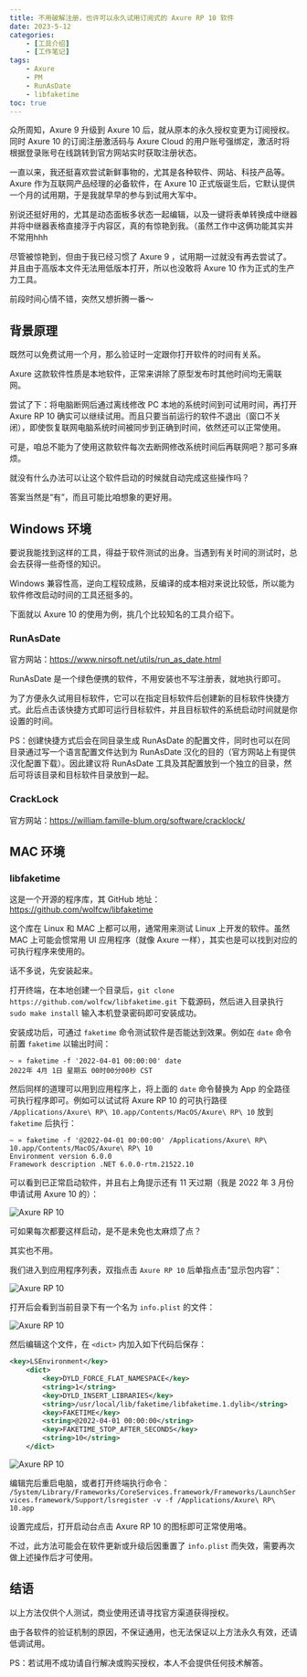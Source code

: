 ```yaml
---
title: 不用破解注册，也许可以永久试用订阅式的 Axure RP 10 软件
date: 2023-5-12
categories:
    - [工具介绍]
    - [工作笔记]
tags:
    - Axure
    - PM
    - RunAsDate
    - libfaketime
toc: true
---
```


众所周知，Axure 9 升级到 Axure 10 后，就从原本的永久授权变更为订阅授权。同时 Axure 10 的订阅注册激活码与 Axure Cloud 的用户账号强绑定，激活时将根据登录账号在线跳转到官方网站实时获取注册状态。

一直以来，我还挺喜欢尝试新鲜事物的，尤其是各种软件、网站、科技产品等。Axure 作为互联网产品经理的必备软件，在 Axure 10 正式版诞生后，它默认提供一个月的试用期，于是我就早早的参与到试用大军中。

别说还挺好用的，尤其是动态面板多状态一起编辑，以及一键将表单转换成中继器并将中继器表格直接浮于内容区，真的有惊艳到我。（虽然工作中这俩功能其实并不常用hhh

尽管被惊艳到，但由于我已经习惯了 Axure 9 ，试用期一过就没有再去尝试了。并且由于高版本文件无法用低版本打开，所以也没敢将 Axure 10 作为正式的生产力工具。

前段时间心情不错，突然又想折腾一番～

<!--more-->

## 背景原理

既然可以免费试用一个月，那么验证时一定跟你打开软件的时间有关系。

Axure 这款软件性质是本地软件，正常来讲除了原型发布时其他时间均无需联网。

尝试了下：将电脑断网后通过离线修改 PC 本地的系统时间到可试用时间，再打开 Axure RP 10 确实可以继续试用。而且只要当前运行的软件不退出（窗口不关闭），即使恢复联网电脑系统时间被同步到正确到时间，依然还可以正常使用。

可是，咱总不能为了使用这款软件每次去断网修改系统时间后再联网吧？那可多麻烦。

就没有什么办法可以让这个软件启动的时候就自动完成这些操作吗？

答案当然是“有”，而且可能比咱想象的更好用。

## Windows 环境

要说我能找到这样的工具，得益于软件测试的出身。当遇到有关时间的测试时，总会去获得一些奇怪的知识。

Windows 兼容性高，逆向工程较成熟，反编译的成本相对来说比较低，所以能为软件修改启动时间的工具还挺多的。

下面就以 Axure 10 的使用为例，挑几个比较知名的工具介绍下。

### RunAsDate

官方网站：<https://www.nirsoft.net/utils/run_as_date.html>

RunAsDate 是一个绿色便携的软件，不用安装也不写注册表，就地执行即可。

为了方便永久试用目标软件，它可以在指定目标软件后创建新的目标软件快捷方式。此后点击该快捷方式即可运行目标软件，并且目标软件的系统启动时间就是你设置的时间。

PS：创建快捷方式后会在同目录生成 RunAsDate 的配置文件，同时也可以在同目录通过写一个语言配置文件达到为 RunAsDate 汉化的目的（官方网站上有提供汉化配置下载）。因此建议将 RunAsDate 工具及其配置放到一个独立的目录，然后可将该目录和目标软件目录放到一起。

### CrackLock

官方网站：<https://william.famille-blum.org/software/cracklock/>



## MAC 环境

### libfaketime

这是一个开源的程序库，其 GitHub 地址：<https://github.com/wolfcw/libfaketime>

这个库在 Linux 和 MAC 上都可以用，通常用来测试 Linux 上开发的软件。虽然 MAC 上可能会惯常用 UI 应用程序（就像 Axure 一样），其实也是可以找到对应的可执行程序来使用的。

话不多说，先安装起来。

打开终端，在本地创建一个目录后，`git clone https://github.com/wolfcw/libfaketime.git` 下载源码，然后进入目录执行 `sudo make install` 输入本机登录密码即可安装成功。

安装成功后，可通过 `faketime` 命令测试软件是否能达到效果。例如在 `date` 命令前置 `faketime` 以输出时间：

```
~ » faketime -f '2022-04-01 00:00:00' date                            
2022年 4月 1日 星期五 00时00分00秒 CST
```

然后同样的道理可以用到应用程序上，将上面的 `date` 命令替换为 App 的全路径可执行程序即可。例如可以试试将 Axure RP 10 的可执行路径 `/Applications/Axure\ RP\ 10.app/Contents/MacOS/Axure\ RP\ 10` 放到 `faketime` 后执行：

```
~ » faketime -f '@2022-04-01 00:00:00' /Applications/Axure\ RP\ 10.app/Contents/MacOS/Axure\ RP\ 10 
Environment version 6.0.0
Framework description .NET 6.0.0-rtm.21522.10
```

可以看到已正常启动软件，并且右上角提示还有 11 天过期（我是 2022 年 3 月份申请试用 Axure 10 的）：

![Axure RP 10](https://iephen.pek3b.qingstor.com/b_image/AxureRP10-184716.png)

可如果每次都要这样启动，是不是未免也太麻烦了点？

其实也不用。

我们进入到应用程序列表，双指点击 `Axure RP 10` 后单指点击“显示包内容”：

![Axure RP 10](https://iephen.pek3b.qingstor.com/b_image/Axure-190101.png)

打开后会看到当前目录下有一个名为 `info.plist` 的文件：

![Axure RP 10](https://iephen.pek3b.qingstor.com/b_image/Axure-191824.png)

然后编辑这个文件，在 `<dict>` 内加入如下代码后保存：

```xml
<key>LSEnvironment</key>
    <dict>
        <key>DYLD_FORCE_FLAT_NAMESPACE</key>
        <string>1</string>
        <key>DYLD_INSERT_LIBRARIES</key>
        <string>/usr/local/lib/faketime/libfaketime.1.dylib</string>
        <key>FAKETIME</key>
        <string>@2022-04-01 00:00:00</string>
        <key>FAKETIME_STOP_AFTER_SECONDS</key>
        <string>10</string>
    </dict>
```
![Axure RP 10](https://iephen.pek3b.qingstor.com/b_image/Axure-192011.png)

编辑完后重启电脑，或者打开终端执行命令： `/System/Library/Frameworks/CoreServices.framework/Frameworks/LaunchServices.framework/Support/lsregister -v -f /Applications/Axure\ RP\ 10.app`

设置完成后，打开启动台点击 Axure RP 10 的图标即可正常使用咯。

不过，此方法可能会在软件更新或升级后因重置了 `info.plist` 而失效，需要再次做上述操作后才可使用。

## 结语

以上方法仅供个人测试，商业使用还请寻找官方渠道获得授权。

由于各软件的验证机制的原因，不保证通用，也无法保证以上方法永久有效，还请低调试用。

PS：若试用不成功请自行解决或购买授权，本人不会提供任何技术解答。